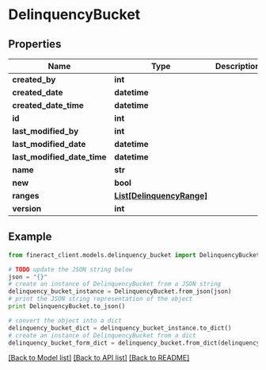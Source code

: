 # DelinquencyBucket


## Properties

Name | Type | Description | Notes
------------ | ------------- | ------------- | -------------
**created_by** | **int** |  | 
**created_date** | **datetime** |  | 
**created_date_time** | **datetime** |  | 
**id** | **int** |  | [optional] 
**last_modified_by** | **int** |  | 
**last_modified_date** | **datetime** |  | 
**last_modified_date_time** | **datetime** |  | 
**name** | **str** |  | [optional] 
**new** | **bool** |  | [optional] 
**ranges** | [**List[DelinquencyRange]**](DelinquencyRange.md) |  | [optional] 
**version** | **int** |  | [optional] 

## Example

```python
from fineract_client.models.delinquency_bucket import DelinquencyBucket

# TODO update the JSON string below
json = "{}"
# create an instance of DelinquencyBucket from a JSON string
delinquency_bucket_instance = DelinquencyBucket.from_json(json)
# print the JSON string representation of the object
print DelinquencyBucket.to_json()

# convert the object into a dict
delinquency_bucket_dict = delinquency_bucket_instance.to_dict()
# create an instance of DelinquencyBucket from a dict
delinquency_bucket_form_dict = delinquency_bucket.from_dict(delinquency_bucket_dict)
```
[[Back to Model list]](../README.md#documentation-for-models) [[Back to API list]](../README.md#documentation-for-api-endpoints) [[Back to README]](../README.md)


